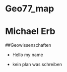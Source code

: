 # Geo77_map
 
 # Michael Erb
 
 ##Geowissenschaften
 
 - Hello my name
 * kein plan was schreiben
 
